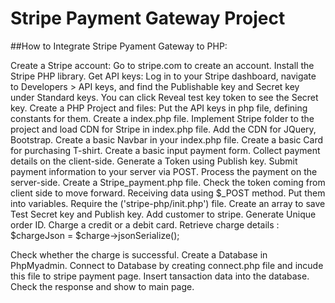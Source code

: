 ﻿# Stripe Payment Gateway Project
##How to Integrate Stripe Pyament Gateway to PHP:

Create a Stripe account: Go to stripe.com to create an account.
Install the Stripe PHP library.
Get API keys: Log in to your Stripe dashboard, navigate to Developers > API keys, and find the Publishable key and Secret key under Standard keys. You can click Reveal test key token to see the Secret key.
Create a PHP Project and files: Put the API keys in php file, defining constants for them.
Create a  index.php file.
Implement Stripe folder to the project and load CDN for Stripe in index.php file.
Add the CDN for JQuery, Bootstrap.
Create a basic Navbar in your index.php file.
Create a basic Card for purchasing T-shirt.
Create a basic input payment form.
Collect payment details on the client-side.
Generate a Token using Publish key.
Submit payment information to your server via POST.
Process the payment on the server-side.
Create a Stripe_payment.php file.
Check the token coming from client side to move forward.
Receiving data using $_POST method.
Put them into variables.
Require the ('stripe-php/init.php') file.
Create an array to save Test Secret key and Publish key.
Add customer to stripe.
Generate Unique order ID. 
Charge a credit or a debit card. 
Retrieve charge details :
    	$chargeJson = $charge->jsonSerialize();

Check whether the charge is successful. 
Create a Database in PhpMyadmin.
Connect to Database by creating connect.php file and incude this file to stripe payment page.
Insert tansaction data into the database.
Check the response and show to main page.
	   
	   
